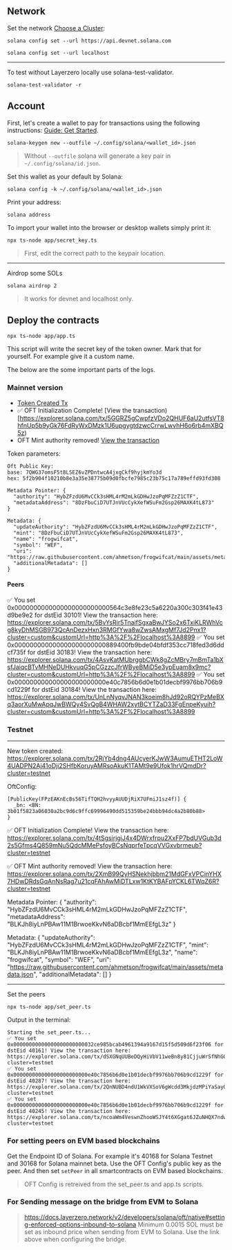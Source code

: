## Network
Set the network [Choose a Cluster](https://docs.solanalabs.com/cli/examples/choose-a-cluster):

`solana config set --url https://api.devnet.solana.com`

`solana config set --url localhost`

---
To test without Layerzero locally use solana-test-validator.

`solana-test-validator -r`

## Account

First, let's create a wallet to pay for transactions using the following instructions: [Guide: Get Started](https://solana.com/developers/guides/getstarted/setup-local-development#6-create-a-file-system-wallet).

`solana-keygen new --outfile ~/.config/solana/<wallet_id>.json`

> Without `--outfile` solana will generate a key pair in `~/.config/solana/id.json`.

Set this wallet as your default by Solana:

`solana config -k ~/.config/solana/<wallet_id>.json`

Print your address:

`solana address`

To import your wallet into the browser or desktop wallets simply print it:

`npx ts-node app/secret_key.ts`

> First, edit the correct path to the keypair location.

---

Airdrop some SOLs

`solana airdrop 2`

> It works for devnet and localhost only.

## Deploy the contracts

`npx ts-node app/app.ts`

This script will write the secret key of the token owner. Mark that for yourself.
For example give it a custom name.

The below are the some important parts of the logs.

### Mainnet version

* [Token Created Tx](https://explorer.solana.com/tx/22h7EbCVoKuqFHHi1vTzMQGK9ZzDq6TBd3HezbiM5F5H7Y5qrfqvbwBZj1C9Df32x3PmTyXBxqAezoojruGLv3LQ)
* ✅ OFT Initialization Complete! [View the transaction)[https://explorer.solana.com/tx/5GGRZ5gCwpfzVDo2QHUF6aU2utfsVT8hfnUp5b9yGk76FdRyWxDMzk1U6upgygtdzwcCrrwLwvhH6o6rb4mXBQ5z)
* OFT Mint authority removed! [View the transaction](https://explorer.solana.com/tx/StsqgW5Pini3zWQS8d8Z56u1H582cqQ4xsdQcYq1UCqfuuPEiFh6zZhyTepRjJfrCWG1rzKus7c82qA138RMtFo)


Token parameters:

```
Oft Public Key:
base: 7QWG37omsF5t8LSEZ6vZPDntwcA4jxgCkf9hyjkmYo3d 
hex: 5f2b904f10210b8e3a35e38775b09d0fbcfe7985c23b75c17a789effd93fd308

```

```
Metadata Pointer: {
  "authority": "HybZFzdU6MvCCk3sHML4rM2mLkGDHwJzoPqMFZzZ1CTF",
  "metadataAddress": "8DzFbuCiD7UTJnVUcCykXefWSuFm2Gsp26MAXK4tL873"
}
```

```
Metadata: {
  "updateAuthority": "HybZFzdU6MvCCk3sHML4rM2mLkGDHwJzoPqMFZzZ1CTF",
  "mint": "8DzFbuCiD7UTJnVUcCykXefWSuFm2Gsp26MAXK4tL873",
  "name": "frogwifcat",
  "symbol": "WEF",
  "uri": "https://raw.githubusercontent.com/ahmetson/frogwifcat/main/assets/metadata.json",
  "additionalMetadata": []
}
```

#### Peers

✅  You set 0x0000000000000000000000000564c3e8fe23c5a6220a300c303f41e43d9be9e2 for dstEid 30101! View the transaction here: https://explorer.solana.com/tx/5BvYsRir5TnaifSgxaBwJYSo2x6TxiKLRWhVcg8kyDhMSGB973QcAnDezxHxn3RMGfYwa8wZwsAMxgMf7Jd2Pnx1?cluster=custom&customUrl=http%3A%2F%2Flocalhost%3A8899
✅ You set 0x000000000000000000000000889400fb9bde04bfdf353cc718fed3d6ddcf735f for dstEid 30183! View the transaction here: https://explorer.solana.com/tx/4AsvKatMUbrggbCWk8gZcMBry7mBmTa1bXsfJaiqcBTvMHNeDUHkvuqG5pCGzzcJfrWByeBMiD5e3ypEuam8x9mc?cluster=custom&customUrl=http%3A%2F%2Flocalhost%3A8899
✅ You set 0x000000000000000000000000e40c7856b6d0e1b01decbf9976bb706b9cd1229f for dstEid 30184! View the transaction here: https://explorer.solana.com/tx/UnLnNyqvJNAN3koeim8hJd92oRQYPzMeBXq3aorXuMwApqJwBWQy4SvQgB4WHAW2xytBCYTZaD33FgEnpeKyuih?cluster=custom&customUrl=http%3A%2F%2Flocalhost%3A8899


### Testnet

---

New token created:  https://explorer.solana.com/tx/2RjYb4dng4AUcyerKJwW3AumuETHT2LoW4UADPN2Aj41oDji2SHfbKoruyAMRsoAkuK1TAMt9e9Ufok1hrVQmdDr?cluster=testnet

OftConfig:

```shell
[PublicKey(FPzEAKnEcBs56TifTQH2hvyyAUUDjRiX7UFmiJ1sz4f)] {
  _bn: <BN: 3b01f5823a06030a2bc9d6c9ffc69996490dd515359be24bbb94dc4a2b80b88>
}
```

✅ OFT Initialization Complete! View the transaction here: https://explorer.solana.com/tx/4tSgsirjgiJ4x4DWrxfrpu2XxFP7bdUVGub3d2s5Gfms4Q859mNu5QdcMMePsfoyBCsNqprfeTpcqVVGxvbrmeub?cluster=testnet

✅ OFT Mint authority removed! View the transaction here: https://explorer.solana.com/tx/2XmB99QyHSNekhjbbm21MdGFxVPCinYHX7HDwDRdsGqAnNsRag7u21cqFAhAwMiDTLxw1KtKYBAFpYCKL6TWqZ6R?cluster=testnet

Metadata Pointer: {
  "authority": "HybZFzdU6MvCCk3sHML4rM2mLkGDHwJzoPqMFZzZ1CTF",
  "metadataAddress": "BLKJh8iyLnPBAw11M1BrwoeKkvN6aDBcbf1MmEEfgL3z"
}

Metadata: {
  "updateAuthority": "HybZFzdU6MvCCk3sHML4rM2mLkGDHwJzoPqMFZzZ1CTF",
  "mint": "BLKJh8iyLnPBAw11M1BrwoeKkvN6aDBcbf1MmEEfgL3z",
  "name": "frogwifcat",
  "symbol": "WEF",
  "uri": "https://raw.githubusercontent.com/ahmetson/frogwifcat/main/assets/metadata.json",
  "additionalMetadata": []
}

---
Set the peers

`npx ts-node app/set_peer.ts`

Output in the terminal:

```shell
Starting the set_peer.ts...
✅ You set 0x00000000000000000000000032ce985bcab4961394a9167d15f5d509d6f23f06 for dstEid 40161! View the transaction here: https://explorer.solana.com/tx/dSXGNqUUBeDQyHiVbV11weBn8y81CjjuWrSfNhGQrXrCV6qEoYr9K7pKqCkUYQtXFaRXzRmD2Me3T6FzkoPTE8i?cluster=testnet
✅ You set 0x000000000000000000000000e40c7856b6d0e1b01decbf9976bb706b9cd1229f for dstEid 40287! View the transaction here: https://explorer.solana.com/tx/2QnNUBD4ndU1WkVXSoV6gWcdd3MkjdzMPiYaSayQJ3WVt62h4TrXYuc8LH5frX3jRjSY5yYL9iN6mNs9kT3H8xgX?cluster=testnet
✅ You set 0x000000000000000000000000e40c7856b6d0e1b01decbf9976bb706b9cd1229f for dstEid 40245! View the transaction here: https://explorer.solana.com/tx/ncoaWm4VeswnZhooWSJY4t6XGgat6JZuNHQX7ndwvRJA8aSfkvVbiAaM3XTQbVppg65P8exjQQdKYjktAwnuwgf?cluster=testnet
```

### For setting peers on EVM based blockchains
Get the Endpoint ID of Solana. For example it's 40168 for Solana Testnet and 30168 for Solana mainnet beta.
Use the OFT Config's public key as the peer. And then set `setPeer` in all smartcontracts on EVM based blockchains.

> OFT Config is retreived from the set_peer.ts and app.ts scripts.

### For Sending message on the bridge from EVM to Solana

> https://docs.layerzero.network/v2/developers/solana/oft/native#setting-enforced-options-inbound-to-solana
> Minimum 0.0015 SOL must be set as inbound price when sending from EVM to Solana.
> Use the link above when configuring the bridge.
